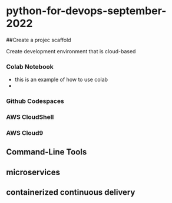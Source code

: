 # python-for-devops-september-2022

##Create a projec scaffold

Create development environment that is cloud-based

### Colab Notebook
* this is an example of how to use colab
* 
### Github Codespaces

### AWS CloudShell

### AWS Cloud9


## Command-Line Tools

## microservices

## containerized continuous delivery
